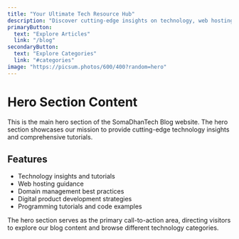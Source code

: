```yaml
---
title: "Your Ultimate Tech Resource Hub"
description: "Discover cutting-edge insights on technology, web hosting, domain management, digital products, and comprehensive programming tutorials. Stay ahead in the digital world."
primaryButton:
  text: "Explore Articles"
  link: "/blog"
secondaryButton:
  text: "Explore Categories"
  link: "#categories"
image: "https://picsum.photos/600/400?random=hero"
---
```


# Hero Section Content

This is the main hero section of the SomaDhanTech Blog website. The hero section showcases our mission to provide cutting-edge technology insights and comprehensive tutorials.

## Features

- Technology insights and tutorials
- Web hosting guidance
- Domain management best practices
- Digital product development strategies
- Programming tutorials and code examples

The hero section serves as the primary call-to-action area, directing visitors to explore our blog content and browse different technology categories.